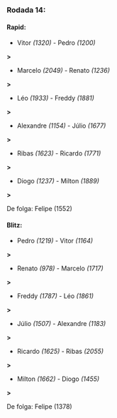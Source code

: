 ### Rodada 14:

#### Rapid:

* Vitor *(1320)*     -     Pedro *(1200)*

 **>** 
* Marcelo *(2049)*     -     Renato *(1236)*

 **>** 
* Léo *(1933)*     -     Freddy *(1881)*

 **>** 
* Alexandre *(1154)*     -     Júlio *(1677)*

 **>** 
* Ribas *(1623)*     -     Ricardo *(1771)*

 **>** 
* Diogo *(1237)*     -     Milton *(1889)*

 **>** 

De folga: Felipe (1552)

#### Blitz:

* Pedro *(1219)*     -     Vitor *(1164)*

 **>** 
* Renato *(978)*     -     Marcelo *(1717)*

 **>** 
* Freddy *(1787)*     -     Léo *(1861)*

 **>** 
* Júlio *(1507)*     -     Alexandre *(1183)*

 **>** 
* Ricardo *(1625)*     -     Ribas *(2055)*

 **>** 
* Milton *(1662)*     -     Diogo *(1455)*

 **>** 

De folga: Felipe (1378)

